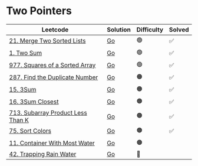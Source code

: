 # Two Pointers

| Leetcode                                                                                         | Solution                                                               | Difficulty | Solved |
| ------------------------------------------------------------------------------------------------ | ---------------------------------------------------------------------- | ---------- | ------ |
| [21. Merge Two Sorted Lists](https://leetcode.com/problems/merge-two-sorted-lists/)              | [Go](<../Two Pointers/Solutions/21. Merge Two Sorted Lists.md>)        | 🟢         | ✅     |
| [1. Two Sum](https://leetcode.com/problems/two-sum/)                                             | [Go](<../Two Pointers/Solutions/1. Two Sum.md>)                        | 🟢         | ✅     |
| [977. Squares of a Sorted Array](https://leetcode.com/problems/squares-of-a-sorted-array/)       | [Go](<../Two Pointers/Solutions/977. Squares of a Sorted Array.md>)    | 🟢         | ✅     |
| [287. Find the Duplicate Number](https://leetcode.com/problems/find-the-duplicate-number/)       | [Go](<../Arrays/Solutions/287. Find the Duplicate Number.md>)          | 🟠         | ✅     |
| [15. 3Sum](https://leetcode.com/problems/3sum/)                                                  | [Go](<../Two Pointers/Solutions/15. 3Sum.md>)                          | 🟠         | ✅     |
| [16. 3Sum Closest](https://leetcode.com/problems/3sum-closest/)                                  | [Go](<../Two Pointers/Solutions/16. 3Sum Closest.md>)                  | 🟠         | ✅     |
| [713. Subarray Product Less Than K](https://leetcode.com/problems/subarray-product-less-than-k/) | [Go](<../Two Pointers/Solutions/713. Subarray Product Less Than K.md>) | 🟠         | ✅     |
| [75. Sort Colors](https://leetcode.com/problems/sort-colors/)                                    | [Go](<../Two Pointers/Solutions/75. Sort Colors.md>)                   | 🟠         | ✅     |
| [11. Container With Most Water](https://leetcode.com/problems/container-with-most-water/)        | [Go](<../Two Pointers/Solutions/11. Container With Most Water.md>)     | 🟠         |        |
| [42. Trapping Rain Water](https://leetcode.com/problems/trapping-rain-water/)                    | [Go](<../Two Pointers/Solutions/42. Trapping Rain Water.md>)           | 🔴         |        |
